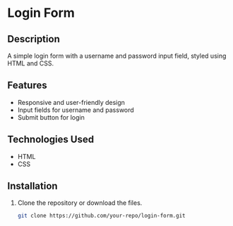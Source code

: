 # Login Form

## Description
A simple login form with a username and password input field, styled using HTML and CSS.

## Features
- Responsive and user-friendly design  
- Input fields for username and password  
- Submit button for login  

## Technologies Used
- HTML  
- CSS  

## Installation
1. Clone the repository or download the files.  
   ```bash
   git clone https://github.com/your-repo/login-form.git
